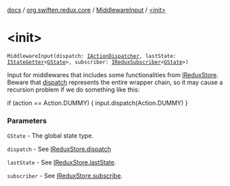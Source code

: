 [docs](../../index.md) / [org.swiften.redux.core](../index.md) / [MiddlewareInput](index.md) / [&lt;init&gt;](./-init-.md)

# &lt;init&gt;

`MiddlewareInput(dispatch: `[`IActionDispatcher`](../-i-action-dispatcher.md)`, lastState: `[`IStateGetter`](../-i-state-getter.md)`<`[`GState`](index.md#GState)`>, subscriber: `[`IReduxSubscriber`](../-i-redux-subscriber.md)`<`[`GState`](index.md#GState)`>)`

Input for middlewares that includes some functionalities from [IReduxStore](../-i-redux-store.md). Beware that
[dispatch](dispatch.md) represents the entire wrapper chain, so it may cause a recursion problem if we do
something like this:

if (action == Action.DUMMY) {
input.dispatch(Action.DUMMY)
}

### Parameters

`GState` - The global state type.

`dispatch` - See [IReduxStore.dispatch](../-i-dispatcher-provider/dispatch.md)

`lastState` - See [IReduxStore.lastState](../-i-state-getter-provider/last-state.md).

`subscriber` - See [IReduxStore.subscribe](../-i-redux-subscriber-provider/subscribe.md).